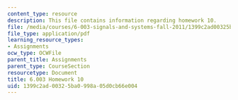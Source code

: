 ```yaml
---
content_type: resource
description: This file contains information regarding homework 10.
file: /media/courses/6-003-signals-and-systems-fall-2011/1399c2ad00325ba0998a05d0cb66e004_MIT6_003F11_hw10.pdf
file_type: application/pdf
learning_resource_types:
- Assignments
ocw_type: OCWFile
parent_title: Assignments
parent_type: CourseSection
resourcetype: Document
title: 6.003 Homework 10
uid: 1399c2ad-0032-5ba0-998a-05d0cb66e004
---
```

